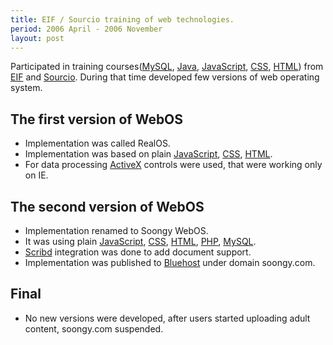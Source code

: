 ```yaml
---
title: EIF / Sourcio training of web technologies.
period: 2006 April - 2006 November
layout: post
---
```

Participated in training courses([MySQL], [Java], [JavaScript], [CSS], [HTML]) from [EIF] and [Sourcio]. 
During that time developed few versions of web operating system.

## The first version of WebOS

 - Implementation was called RealOS.
 - Implementation was based on plain [JavaScript], [CSS], [HTML].
 - For data processing [ActiveX] controls were used, that were working only on IE.

## The second version of WebOS

 - Implementation renamed to Soongy WebOS.
 - It was using plain [JavaScript], [CSS], [HTML], [PHP], [MySQL].
 - [Scribd] integration was done to add document support.
 - Implementation was published to [Bluehost] under domain soongy.com.

## Final

 - No new versions were developed, after users started uploading adult content, soongy.com suspended.

[EIF]: http://www.eif.am/
[Sourcio]: http://www.sourcio.com/
[MySQL]: http://en.wikipedia.org/wiki/MySQL
[Java]: http://en.wikipedia.org/wiki/Java_(programming_language)
[CSS]: http://en.wikipedia.org/wiki/Cascading_Style_Sheets
[HTML]: http://en.wikipedia.org/wiki/HTML
[JavaScript]: http://en.wikipedia.org/wiki/JavaScript
[ActiveX]: http://en.wikipedia.org/wiki/ActiveX
[PHP]: http://www.php.net/
[Scribd]: http://www.scribd.com/
[Bluehost]: http://www.bluehost.com/